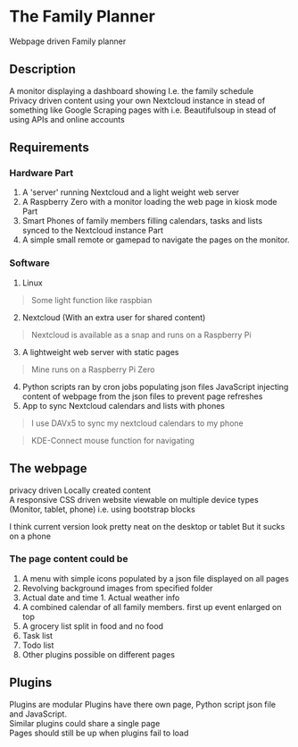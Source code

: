 # The Family Planner
Webpage driven Family planner

## Description 
A monitor displaying a dashboard showing I.e. the family schedule   
Privacy driven content using your own Nextcloud instance in stead of something like Google 
Scraping pages with i.e. Beautifulsoup in stead of using APIs and online accounts  

## Requirements  

### Hardware Part 
1. A 'server' running Nextcloud and a light weight web server 
2. A Raspberry Zero with a monitor loading the web page in kiosk mode Part 
3. Smart Phones of family members filling calendars, tasks and lists synced to the Nextcloud instance Part 
4. A simple small remote or gamepad to navigate the pages on the monitor.  

### Software 
1. Linux 
> Some light function like raspbian  

2. Nextcloud (With an extra user for shared content) 
> Nextcloud is available as a snap and runs on a Raspberry Pi  

3. A lightweight web server with static pages 
> Mine runs on a Raspberry Pi Zero

4. Python 
scripts ran by cron jobs populating json files JavaScript injecting content of webpage from the json files to prevent page refreshes 
5. App to sync Nextcloud calendars and lists with phones
> I use DAVx5 to sync my nextcloud calendars to my phone  

> KDE-Connect mouse function for navigating   

## The webpage  
privacy driven Locally created content  
A responsive CSS driven website viewable on multiple device types (Monitor, tablet, phone) 
i.e.  using bootstrap blocks 

I think current version look pretty neat on the desktop or tablet But it sucks on a phone  

### The page content could be 
1. A menu with simple icons populated by a json file displayed on all pages  
1. Revolving background images from specified  folder 
1. Actual date and time 1. Actual weather info  
1. A combined calendar of all family members. first up event enlarged on top 
2. A grocery list split in food and no food 
3. Task list 
4. Todo list 
4. Other plugins possible on different pages  

## Plugins 
Plugins are modular Plugins have there own page, Python script json file and JavaScript.  
Similar plugins could share a single page  
Pages should still be up when plugins fail to load  

